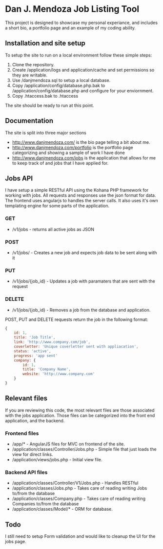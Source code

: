 # Dan J. Mendoza Job Listing Tool

This project is designed to showcase my personal experiance, and includes a short bio, a portfolio page
and an example of my coding ability.

## Installation and site setup
To setup the site to run on a local environment follow these simple steps:
1. Clone the repository.
2. Create /application/logs and application/cache and set permissions so they are writable.
3. Use /danjmendoza.sql to setup a local database.
4. Copy /application/config/database.php.bak to /application/config/database.php and configure for your enviornment.
5. Copy .htaccess.bak to .htaccess

The site should be ready to run at this point.

## Documentation
The site is split into three major sections
* http://www.danjmendoza.com/ is the bio page telling a bit about me.
* http://www.danjmendoza.com/portfolio is the portfolio page categorizing and showing a sample of work I have done
* http://www.danjmendoza.com/jobs is the application that allows for me to keep track of and jobs that I have applied for.

## Jobs API
I have setup a simple RESTful API using the Kohana PHP framework for working with jobs. All requests and responses use
the json format for data. The frontend uses angularjs to handles the server calls. It also uses it's own templating engine 
for some parts of the application.
### GET
* /v1/jobs - returns all active jobs as JSON

### POST
* /v1/jobs/ - Creates a new job and expects job data to be sent along with it

### PUT
* /v1/jobs/{job_id} - Updates a job with paramaters that are sent with the request

### DELETE
* /v1/jobs/{job_id} - Removes a job from the database and application.

POST, PUT and DELETE requests return the job in the following format:
```javascript
{
	id: 1,
	title: 'Job Title',
	link: 'http://www.company.com/job',
	coverletter: 'Unique coverletter sent with appliacation',
	status: 'active',
	progress: 'app sent'
	company: {
		id: 1,
		title: 'Company Name',
		website: 'http://www.company.com'
	}
}
```

## Relevant files
If you are reviewing this code, the most relevant files are those associated with the jobs application.
Those files can be categorized into the front end application, and the backend.
### Frontend files
* /app/* - AngularJS files for MVC on frontend of the site.
* /application/classes/Controller/Jobs.php - Simple file that just loads the view for direct links.
* /application/views/jobs.php - Initial view file.

### Backend API files
* /application/classes/Controller/V1/Jobs.php - Handles RESTful
* /application/classes/Jobs.php - Takes care of reading writing Jobs to/from the database
* /application/classes/Company.php - Takes care of reading writing Companies to/from the database
* /application/classes/Model/* - ORM for database.

## Todo
I still need to setup Form validation and would like to cleanup the UI for the jobs page.